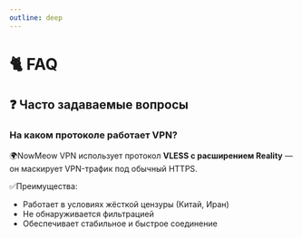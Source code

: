 ```yaml
---
outline: deep
---
```


# 🐈 FAQ
## ❓ Часто задаваемые вопросы

### На каком протоколе работает VPN?
🌍NowMeow VPN использует протокол **VLESS с расширением Reality** — он маскирует VPN-трафик под обычный HTTPS.

✅Преимущества:
- Работает в условиях жёсткой цензуры (Китай, Иран)  
- Не обнаруживается фильтрацией  
- Обеспечивает стабильное и быстрое соединение

